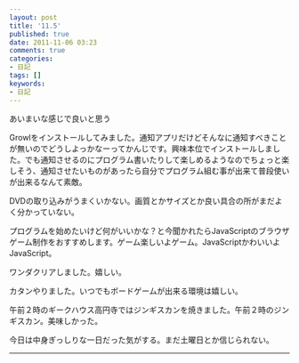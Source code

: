 ```yaml
---
layout: post
title: '11.5'
published: true
date: 2011-11-06 03:23
comments: true
categories:
- 日記
tags: []
keywords:
- 日記
---
```

あいまいな感じで良いと思う

Growlをインストールしてみました。通知アプリだけどそんなに通知すべきことが無いのでどうしよっかなーってかんじです。興味本位でインストールしました。でも通知させるのにプログラム書いたりして楽しめるようなのでちょっと楽しそう、通知させたいものがあったら自分でプログラム組む事が出来て普段使いが出来るなんて素敵。

DVDの取り込みがうまくいかない。画質とかサイズとか良い具合の所がまだよく分かっていない。

プログラムを始めたいけど何がいいかな？と今聞かれたらJavaScriptのブラウザゲーム制作をおすすめします。ゲーム楽しいよゲーム。JavaScriptかわいいよJavaScript。

ワンダクリアしました。嬉しい。

カタンやりました。いつでもボードゲームが出来る環境は嬉しい。

午前２時のギークハウス高円寺ではジンギスカンを焼きました。午前２時のジンギスカン。美味しかった。

今日は中身ぎっしりな一日だった気がする。まだ土曜日とか信じられない。

---

